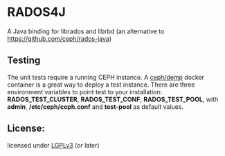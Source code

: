 RADOS4J
=======
A Java binding for librados and librbd (an alternative to https://github.com/ceph/rados-java)

Testing
-------
The unit tests require a running CEPH instance. A [ceph/demp](https://github.com/ceph/ceph-docker/tree/master/ceph-releases/jewel/ubuntu/14.04/demo)
docker container is a great way to deploy a test instance. There are three environment variables to point test to your
installation: **RADOS_TEST_CLUSTER**, **RADOS_TEST_CONF**, **RADOS_TEST_POOL**, with
**admin**, **/etc/ceph/ceph.conf** and **test-pool** as default values.

License:
--------

licensed under [LGPLv3](http://www.gnu.org/licenses/lgpl-3.0.txt "LGPLv3") (or later)


